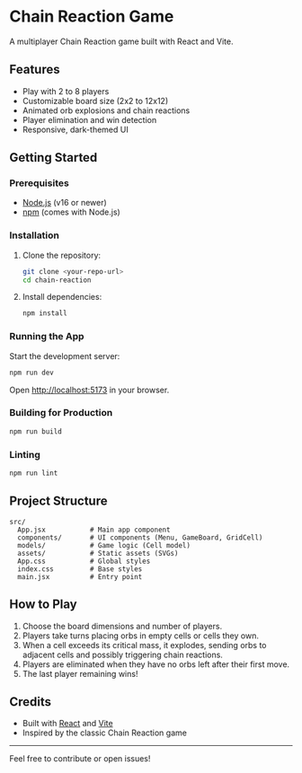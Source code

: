 # Chain Reaction Game

A multiplayer Chain Reaction game built with React and Vite.

## Features

- Play with 2 to 8 players
- Customizable board size (2x2 to 12x12)
- Animated orb explosions and chain reactions
- Player elimination and win detection
- Responsive, dark-themed UI

## Getting Started

### Prerequisites

- [Node.js](https://nodejs.org/) (v16 or newer)
- [npm](https://www.npmjs.com/) (comes with Node.js)

### Installation

1. Clone the repository:
   ```sh
   git clone <your-repo-url>
   cd chain-reaction
   ```

2. Install dependencies:
   ```sh
   npm install
   ```

### Running the App

Start the development server:
```sh
npm run dev
```
Open [http://localhost:5173](http://localhost:5173) in your browser.

### Building for Production

```sh
npm run build
```

### Linting

```sh
npm run lint
```

## Project Structure

```
src/
  App.jsx           # Main app component
  components/       # UI components (Menu, GameBoard, GridCell)
  models/           # Game logic (Cell model)
  assets/           # Static assets (SVGs)
  App.css           # Global styles
  index.css         # Base styles
  main.jsx          # Entry point
```

## How to Play

1. Choose the board dimensions and number of players.
2. Players take turns placing orbs in empty cells or cells they own.
3. When a cell exceeds its critical mass, it explodes, sending orbs to adjacent cells and possibly triggering chain reactions.
4. Players are eliminated when they have no orbs left after their first move.
5. The last player remaining wins!

## Credits

- Built with [React](https://react.dev/) and [Vite](https://vitejs.dev/)
- Inspired by the classic Chain Reaction game

---

Feel free to contribute or open issues!